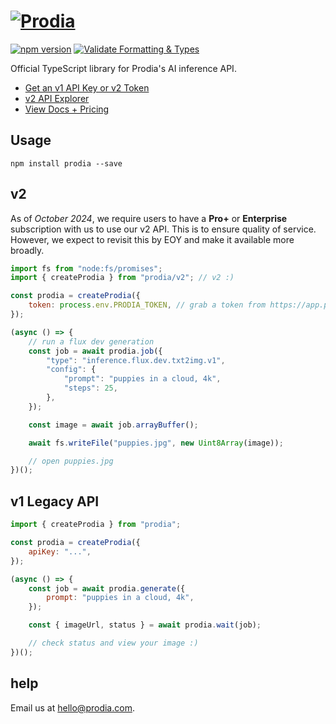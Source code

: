 # [![Prodia](https://raw.githubusercontent.com/prodialabs/prodia-js/master/logo.svg)](https://prodia.com)

[![npm version](https://badge.fury.io/js/prodia.svg)](https://badge.fury.io/js/prodia)
[![Validate Formatting & Types](https://github.com/prodialabs/prodia-js/actions/workflows/validate.yml/badge.svg)](https://github.com/prodialabs/prodia-js/actions/workflows/validate.yml)

Official TypeScript library for Prodia's AI inference API.

- [Get an v1 API Key or v2 Token](https://app.prodia.com/api)
- [v2 API Explorer](https://app.prodia.com/explorer)
- [View Docs + Pricing](https://docs.prodia.com/reference/getting-started)

## Usage

```
npm install prodia --save
```

## v2

As of _October 2024_, we require users to have a **Pro+** or **Enterprise** subscription with us to use our v2 API. This is to ensure quality of service. However, we expect to revisit this by EOY and make it available more broadly.

```javascript
import fs from "node:fs/promises";
import { createProdia } from "prodia/v2"; // v2 :)

const prodia = createProdia({
	token: process.env.PRODIA_TOKEN, // grab a token from https://app.prodia.com/api
});

(async () => {
	// run a flux dev generation
	const job = await prodia.job({
		"type": "inference.flux.dev.txt2img.v1",
		"config": {
			"prompt": "puppies in a cloud, 4k",
			"steps": 25,
		},
	});

	const image = await job.arrayBuffer();

	await fs.writeFile("puppies.jpg", new Uint8Array(image));

	// open puppies.jpg
})();
```

## v1 Legacy API

```javascript
import { createProdia } from "prodia";

const prodia = createProdia({
	apiKey: "...",
});

(async () => {
	const job = await prodia.generate({
		prompt: "puppies in a cloud, 4k",
	});

	const { imageUrl, status } = await prodia.wait(job);

	// check status and view your image :)
})();
```

## help

Email us at [hello@prodia.com](mailto:hello@prodia.com).
